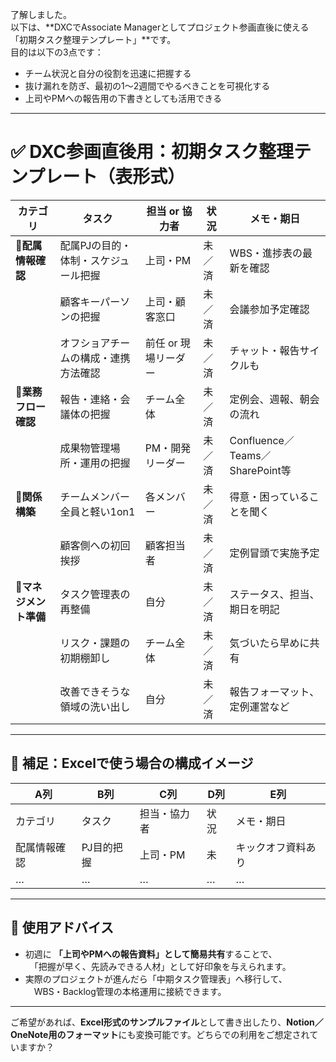 了解しました。  
以下は、**DXCでAssociate Managerとしてプロジェクト参画直後に使える「初期タスク整理テンプレート」**です。  
目的は以下の3点です：

- チーム状況と自分の役割を迅速に把握する  
- 抜け漏れを防ぎ、最初の1〜2週間でやるべきことを可視化する  
- 上司やPMへの報告用の下書きとしても活用できる

---

# ✅ DXC参画直後用：初期タスク整理テンプレート（表形式）

| カテゴリ | タスク | 担当 or 協力者 | 状況 | メモ・期日 |
|----------|--------|----------------|------|-------------|
| 🔹**配属情報確認** | 配属PJの目的・体制・スケジュール把握 | 上司・PM | 未／済 | WBS・進捗表の最新を確認 |
| | 顧客キーパーソンの把握 | 上司・顧客窓口 | 未／済 | 会議参加予定確認 |
| | オフショアチームの構成・連携方法確認 | 前任 or 現場リーダー | 未／済 | チャット・報告サイクルも |
| 🔹**業務フロー確認** | 報告・連絡・会議体の把握 | チーム全体 | 未／済 | 定例会、週報、朝会の流れ |
| | 成果物管理場所・運用の把握 | PM・開発リーダー | 未／済 | Confluence／Teams／SharePoint等 |
| 🔹**関係構築** | チームメンバー全員と軽い1on1 | 各メンバー | 未／済 | 得意・困っていることを聞く |
| | 顧客側への初回挨拶 | 顧客担当者 | 未／済 | 定例冒頭で実施予定 |
| 🔹**マネジメント準備** | タスク管理表の再整備 | 自分 | 未／済 | ステータス、担当、期日を明記 |
| | リスク・課題の初期棚卸し | チーム全体 | 未／済 | 気づいたら早めに共有 |
| | 改善できそうな領域の洗い出し | 自分 | 未／済 | 報告フォーマット、定例運営など |

---

## 📄 補足：Excelで使う場合の構成イメージ

| A列        | B列       | C列            | D列    | E列           |
|------------|-----------|----------------|--------|----------------|
| カテゴリ    | タスク     | 担当・協力者    | 状況   | メモ・期日      |
| 配属情報確認 | PJ目的把握 | 上司・PM        | 未     | キックオフ資料あり |
| …          | …         | …              | …      | …              |

---

## 🔧 使用アドバイス

- 初週に **「上司やPMへの報告資料」として簡易共有**することで、  
　「把握が早く、先読みできる人材」として好印象を与えられます。
- 実際のプロジェクトが進んだら「中期タスク管理表」へ移行して、  
　WBS・Backlog管理の本格運用に接続できます。

---

ご希望があれば、**Excel形式のサンプルファイル**として書き出したり、**Notion／OneNote用のフォーマット**にも変換可能です。どちらでの利用をご想定されていますか？